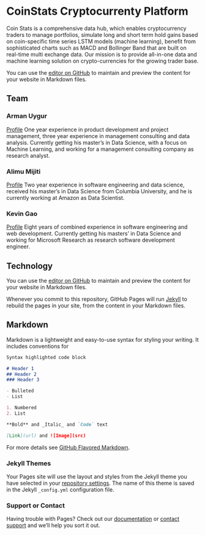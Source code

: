 # CoinStats Cryptocurrenty Platform

Coin Stats is a comprehensive data hub, which enables cryptocurrency traders to manage portfolios, simulate long and short term hold gains based on coin-specific time series LSTM models (machine learning), benefit from sophisticated charts such as MACD and Bollinger Band that are built on real-time multi exchange data. Our mission is to provide all-in-one data and machine learning solution on crypto-currencies for the growing trader base.


You can use the [editor on GitHub](https://github.com/kashkalik/coinstats/edit/master/index.md) to maintain and preview the content for your website in Markdown files.

## Team 

### Arman Uygur
[Profile](https://www.linkedin.com/in/armanuygur/) 
One year experience in product development and project management, three year experience in management consulting and data analysis. Currently getting his master’s in Data Science, with a focus on Machine Learning, and working for a management consulting company as research analyst.

### Alimu Mijiti
[Profile](https://www.linkedin.com/in/alimu-mijiti-54934ba3/)
Two year experience in software engineering and data science, received his master’s in Data Science from Columbia University, and he is currently working at Amazon as Data Scientist.

### Kevin Gao
[Profile](https://www.linkedin.com/in/kevinleogao/)
Eight years of combined experience in software engineering and web development. Currently getting his masters’ in Data Science and working for Microsoft Research as research software development engineer. 


## Technology 



You can use the [editor on GitHub](https://github.com/kashkalik/coinstats/edit/master/index.md) to maintain and preview the content for your website in Markdown files.

Whenever you commit to this repository, GitHub Pages will run [Jekyll](https://jekyllrb.com/) to rebuild the pages in your site, from the content in your Markdown files.

## Markdown

Markdown is a lightweight and easy-to-use syntax for styling your writing. It includes conventions for

```markdown
Syntax highlighted code block

# Header 1
## Header 2
### Header 3

- Bulleted
- List

1. Numbered
2. List

**Bold** and _Italic_ and `Code` text

[Link](url) and ![Image](src)
```

For more details see [GitHub Flavored Markdown](https://guides.github.com/features/mastering-markdown/).

### Jekyll Themes

Your Pages site will use the layout and styles from the Jekyll theme you have selected in your [repository settings](https://github.com/kashkalik/coinstats/settings). The name of this theme is saved in the Jekyll `_config.yml` configuration file.

### Support or Contact

Having trouble with Pages? Check out our [documentation](https://help.github.com/categories/github-pages-basics/) or [contact support](https://github.com/contact) and we’ll help you sort it out.
